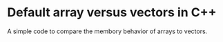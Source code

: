 # Default array versus vectors in C++

A simple code to compare the membory behavior of arrays to vectors.
